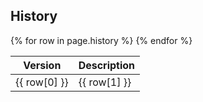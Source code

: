## History
<table class="table border bordered hovered cell-hovered">
  <thead>
    <tr>
      <th>Version</th>
      <th>Description</th>
    </tr>
  </thead>
  <tbody>
  {% for row in page.history %}
    <tr>
      <td>{{ row[0] }}</td>
      <td>{{ row[1] }}</td>
    </tr>
  {% endfor %}
  </tbody>
</table>
